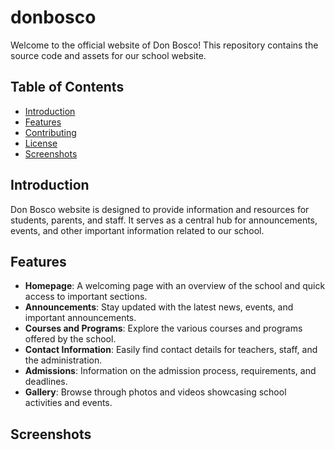 # donbosco

Welcome to the official website of Don Bosco! This repository contains the source code and assets for our school website.

## Table of Contents

- [Introduction](#introduction)
- [Features](#features)
- [Contributing](#contributing)
- [License](#license)
- [Screenshots](#screenshots)

## Introduction

Don Bosco website is designed to provide information and resources for students, parents, and staff. It serves as a central hub for announcements, events, and other important information related to our school.

## Features

- **Homepage**: A welcoming page with an overview of the school and quick access to important sections.
- **Announcements**: Stay updated with the latest news, events, and important announcements.
- **Courses and Programs**: Explore the various courses and programs offered by the school.
- **Contact Information**: Easily find contact details for teachers, staff, and the administration.
- **Admissions**: Information on the admission process, requirements, and deadlines.
- **Gallery**: Browse through photos and videos showcasing school activities and events.

## Screenshots


